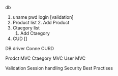 db
1. uname pwd login [validation]
2. Product list
	2. Add Product
3. Ctaegory list
	1. Add Ctaegory
2. CUD []




DB driver
	Conne
	CURD
	
Prodct MVC
Ctaegory MVC
User MVC

Validation
Session handling
Security Best Practises